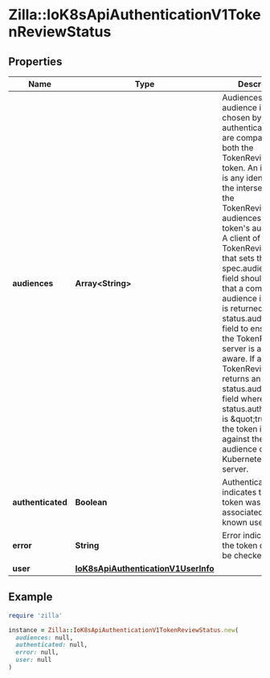 # Zilla::IoK8sApiAuthenticationV1TokenReviewStatus

## Properties

| Name | Type | Description | Notes |
| ---- | ---- | ----------- | ----- |
| **audiences** | **Array&lt;String&gt;** | Audiences are audience identifiers chosen by the authenticator that are compatible with both the TokenReview and token. An identifier is any identifier in the intersection of the TokenReviewSpec audiences and the token&#39;s audiences. A client of the TokenReview API that sets the spec.audiences field should validate that a compatible audience identifier is returned in the status.audiences field to ensure that the TokenReview server is audience aware. If a TokenReview returns an empty status.audience field where status.authenticated is \&quot;true\&quot;, the token is valid against the audience of the Kubernetes API server. | [optional] |
| **authenticated** | **Boolean** | Authenticated indicates that the token was associated with a known user. | [optional] |
| **error** | **String** | Error indicates that the token couldn&#39;t be checked | [optional] |
| **user** | [**IoK8sApiAuthenticationV1UserInfo**](IoK8sApiAuthenticationV1UserInfo.md) |  | [optional] |

## Example

```ruby
require 'zilla'

instance = Zilla::IoK8sApiAuthenticationV1TokenReviewStatus.new(
  audiences: null,
  authenticated: null,
  error: null,
  user: null
)
```

